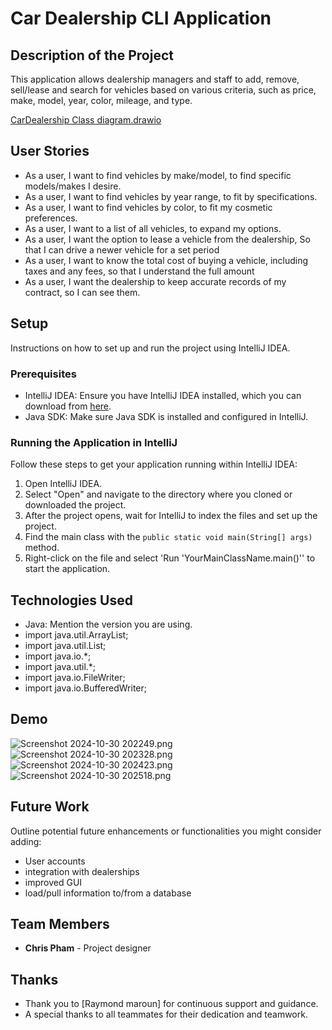 # Car Dealership CLI Application

## Description of the Project

This application allows dealership managers and staff to add, remove, sell/lease
and search for vehicles based on various criteria, such as price, make, model, year, color, mileage, and type.

[CarDealership Class diagram.drawio](CarDealership%20Class%20diagram.drawio)

## User Stories

- As a user, I want to find vehicles by make/model, to find specific models/makes I desire.
- As a user, I want to find vehicles by year range, to fit by specifications.
- As a user, I want to find vehicles by color, to fit my cosmetic preferences.
- As a user, I want to a list of all vehicles, to expand my options.
- As a user, I want the option to lease a vehicle from the dealership, So that I can drive a newer vehicle for a set period
- As a user, I want to know the total cost of buying a vehicle, including taxes and any fees, so that I understand the full amount
- As a user, I want the dealership to keep accurate records of my contract, so I can see them.

## Setup

Instructions on how to set up and run the project using IntelliJ IDEA.

### Prerequisites

- IntelliJ IDEA: Ensure you have IntelliJ IDEA installed, which you can download from [here](https://www.jetbrains.com/idea/download/).
- Java SDK: Make sure Java SDK is installed and configured in IntelliJ.

### Running the Application in IntelliJ

Follow these steps to get your application running within IntelliJ IDEA:

1. Open IntelliJ IDEA.
2. Select "Open" and navigate to the directory where you cloned or downloaded the project.
3. After the project opens, wait for IntelliJ to index the files and set up the project.
4. Find the main class with the `public static void main(String[] args)` method.
5. Right-click on the file and select 'Run 'YourMainClassName.main()'' to start the application.

## Technologies Used

- Java: Mention the version you are using.
- import java.util.ArrayList;
- import java.util.List;
- import java.io.*;
- import java.util.*;
- import java.io.FileWriter;
- import java.io.BufferedWriter;

## Demo

![Screenshot 2024-10-30 202249.png](Screenshot%202024-10-30%20202249.png)
![Screenshot 2024-10-30 202328.png](Screenshot%202024-10-30%20202328.png)
![Screenshot 2024-10-30 202423.png](Screenshot%202024-10-30%20202423.png)
![Screenshot 2024-10-30 202518.png](Screenshot%202024-10-30%20202518.png)

## Future Work

Outline potential future enhancements or functionalities you might consider adding:

- User accounts
- integration with dealerships
- improved GUI
- load/pull information to/from a database

## Team Members

- **Chris Pham** - Project designer

## Thanks

- Thank you to [Raymond maroun] for continuous support and guidance.
- A special thanks to all teammates for their dedication and teamwork.